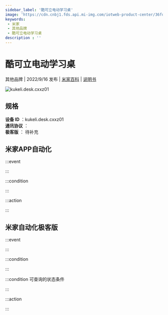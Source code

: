 ```yaml
---
sidebar_label: '酷可立电动学习桌'
image: 'https://cdn.cnbj1.fds.api.mi-img.com/iotweb-product-center/36fd07d562dc1727527de0aee347814e_1654419360775.png?GalaxyAccessKeyId=AKVGLQWBOVIRQ3XLEW&Expires=9223372036854775807&Signature=vp2asyaOEpmPjVJjPI8DFN9+yk8='
keywords: 
 - 米家
 - 其他品牌
 - 酷可立电动学习桌
description : ''
---
```

# 酷可立电动学习桌

其他品牌 | 2022/9/16 发布 | [米家百科](https://home.mi.com/webapp/content/baike/product/index.html?model=kukeli.desk.cxxz01) | [说明书](https://home.mi.com/views/introduction.html?model=kukeli.desk.cxxz01&region=cn)

![kukeli.desk.cxxz01](https://cdn.cnbj1.fds.api.mi-img.com/iotweb-product-center/36fd07d562dc1727527de0aee347814e_1654419360775.png?GalaxyAccessKeyId=AKVGLQWBOVIRQ3XLEW&Expires=9223372036854775807&Signature=vp2asyaOEpmPjVJjPI8DFN9+yk8=)

## 规格  
> 
**设备 ID** ：kukeli.desk.cxxz01  
**通讯协议** ：  
**极客版**  ： 待补充 


## 米家APP自动化  

:::event  

:::

:::condition  

:::

:::action   

:::

## 米家自动化极客版  

:::event  

:::

:::condition  

:::

:::condition 可查询的状态条件  

:::

:::action  

:::

        
